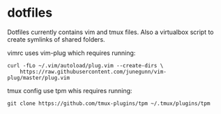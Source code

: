 # dotfiles
Dotfiles currently contains vim and tmux files. Also a virtualbox script to create symlinks of shared folders.

vimrc uses vim-plug which requires running:

```
curl -fLo ~/.vim/autoload/plug.vim --create-dirs \
    https://raw.githubusercontent.com/junegunn/vim-plug/master/plug.vim
```    

tmux config use tpm whis requires running:

```
git clone https://github.com/tmux-plugins/tpm ~/.tmux/plugins/tpm
```
